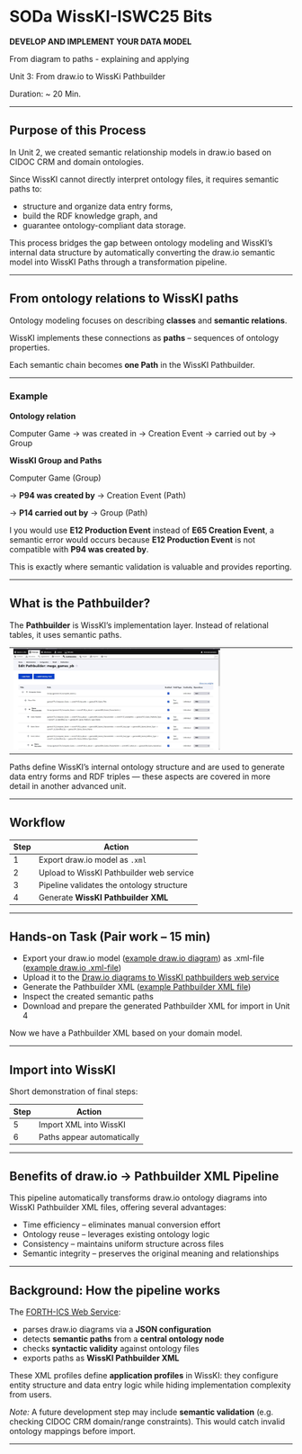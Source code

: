 <!--

icon: https://raw.githubusercontent.com/chastik/Beratung_Dateityp_Bild/refs/heads/main/SODa-Logo_full.svg
link: https://raw.githubusercontent.com/chastik/Beratung/refs/heads/main/soda.css

-->

# SODa WissKI-ISWC25 Bits

**DEVELOP AND IMPLEMENT YOUR DATA MODEL** 

From diagram to paths - explaining and applying

Unit 3: From draw.io to WissKi Pathbuilder 

Duration: ~ 20 Min.

---

## Purpose of this Process

In Unit 2, we created semantic relationship models in draw.io based on CIDOC CRM and domain ontologies.

Since WissKI cannot directly interpret ontology files, it requires semantic paths to:

* structure and organize data entry forms,
* build the RDF knowledge graph, and
* guarantee ontology-compliant data storage.

This process bridges the gap between ontology modeling and WissKI’s internal data structure by automatically converting the draw.io semantic model into WissKI Paths through a transformation pipeline.

---

## From ontology relations to WissKI paths

Ontology modeling focuses on describing **classes** and **semantic relations**.  

WissKI implements these connections as **paths** – sequences of ontology properties.

Each semantic chain becomes **one Path** in the WissKI Pathbuilder.

---

### Example

**Ontology relation**

Computer Game → was created in → Creation Event → carried out by → Group

**WissKI Group and Paths**

Computer Game (Group)

  → **P94 was created by** → Creation Event  (Path)
  
  → **P14 carried out by** → Group (Path)


I you would use **E12 Production Event** instead of **E65 Creation Event**, a semantic error would occurs because **E12 Production Event** is not compatible with **P94 was created by**. 

This is exactly where semantic validation is valuable and provides reporting.

---

## What is the Pathbuilder?

The **Pathbuilder** is WissKI’s implementation layer. Instead of relational tables, it uses semantic paths.

<table>
  <tr>
    <td><img src="../assets/WissKI_pathbuilder.jpg" alt="WissKI Pathbuilder" width="75%"></td>
  </tr>
</table>

Paths define WissKI’s internal ontology structure and are used to generate data entry forms and RDF triples — these aspects are covered in more detail in another advanced unit.

---

## Workflow

| Step | Action                               |
| ---- | ------------------------------------ |
| 1    | Export draw.io model as `.xml`       |
| 2    | Upload to WissKI Pathbuilder web service           |
| 3    | Pipeline validates the ontology structure |
| 4    | Generate **WissKI Pathbuilder XML** |

---

## Hands-on Task (Pair work – 15 min)

* Export your draw.io model ([example draw.io diagram](https://drive.google.com/file/d/1CzgpEMxGYmfUgI2LUh0J-cbfsfW82T3f/view?usp=sharing)) as .xml-file ([example draw.io .xml-file](https://isl.ics.forth.gr/gnm_services/files/examples/diagrams_to_pathbuilders/DrawioPathBuilderExampleInput.xml))
* Upload it to the [Draw.io diagrams to WissKI pathbuilders web service](https://isl.ics.forth.gr/gnm_services/drawioXMLtoWisskiPathbuilder/)
* Generate the Pathbuilder XML ([example Pathbuilder XML file](https://isl.ics.forth.gr/gnm_services/files/examples/diagrams_to_pathbuilders/DrawioPathBuilderExampleOutput.xml))
* Inspect the created semantic paths
* Download and prepare the generated Pathbuilder XML for import in Unit 4

Now we have a Pathbuilder XML based on your domain model.

--- 

## Import into WissKI 

Short demonstration of final steps:

| Step | Action                               |
| ---- | ------------------------------------ |
| 5    | Import XML into WissKI               |
| 6    | Paths appear automatically           |

---

## Benefits of draw.io → Pathbuilder XML Pipeline

This pipeline automatically transforms draw.io ontology diagrams into WissKI Pathbuilder XML files, offering several advantages:

* Time efficiency – eliminates manual conversion effort
* Ontology reuse – leverages existing ontology logic
* Consistency – maintains uniform structure across files
* Semantic integrity – preserves the original meaning and relationships

---

## Background: How the pipeline works

The [FORTH-ICS Web Service](https://isl.ics.forth.gr/gnm_services/):
* parses draw.io diagrams via a **JSON configuration**
* detects **semantic paths** from a **central ontology node**
* checks **syntactic validity** against ontology files
* exports paths as **WissKI Pathbuilder XML**

These XML profiles define **application profiles** in WissKI: they configure entity structure and data entry logic while hiding implementation complexity from users.

*Note:* A future development step may include **semantic validation** (e.g. checking CIDOC CRM domain/range constraints). This would catch invalid ontology mappings before import.

---















